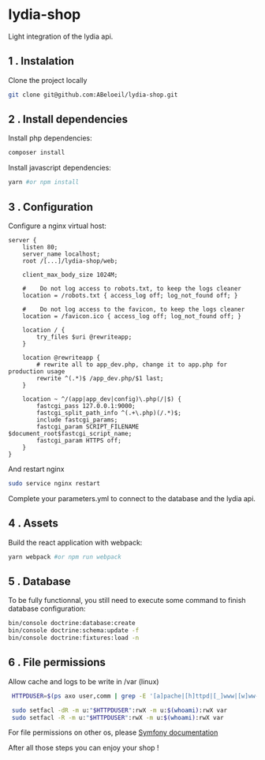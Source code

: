 lydia-shop
=====

Light integration of the lydia api.

## 1 . Instalation

Clone the project locally
```bash
git clone git@github.com:ABeloeil/lydia-shop.git
```

## 2 . Install dependencies
Install php dependencies:
```bash
composer install
```

Install javascript dependencies:
```bash
yarn #or npm install
```

## 3 . Configuration
Configure a nginx virtual host:
```nginx
server {
    listen 80;
    server_name localhost;
    root /[...]/lydia-shop/web;

    client_max_body_size 1024M;

    #    Do not log access to robots.txt, to keep the logs cleaner
    location = /robots.txt { access_log off; log_not_found off; }

    #    Do not log access to the favicon, to keep the logs cleaner
    location = /favicon.ico { access_log off; log_not_found off; }

    location / {
        try_files $uri @rewriteapp;
    }

    location @rewriteapp {
        # rewrite all to app_dev.php, change it to app.php for production usage
        rewrite ^(.*)$ /app_dev.php/$1 last; 
    }

    location ~ ^/(app|app_dev|config)\.php(/|$) {
        fastcgi_pass 127.0.0.1:9000;
        fastcgi_split_path_info ^(.+\.php)(/.*)$;
        include fastcgi_params;
        fastcgi_param SCRIPT_FILENAME $document_root$fastcgi_script_name;
        fastcgi_param HTTPS off;
    }
}
```

And restart nginx
```bash
sudo service nginx restart
```

Complete your parameters.yml to connect to the database and the lydia api.

## 4 . Assets

Build the react application with webpack:

```bash
yarn webpack #or npm run webpack
```

## 5 . Database

To be fully functionnal, you still need to execute some command to finish database configuration:

```bash
bin/console doctrine:database:create
bin/console doctrine:schema:update -f
bin/console doctrine:fixtures:load -n
```

## 6 . File permissions

Allow cache and logs to be write in /var (linux)

```bash
 HTTPDUSER=$(ps axo user,comm | grep -E '[a]pache|[h]ttpd|[_]www|[w]ww-data|[n]ginx' | grep -v root | head -1 | cut -d\  -f1)

 sudo setfacl -dR -m u:"$HTTPDUSER":rwX -m u:$(whoami):rwX var
 sudo setfacl -R -m u:"$HTTPDUSER":rwX -m u:$(whoami):rwX var
 ```

For file permissions on other os, please [Symfony documentation](https://symfony.com/doc/3.4/setup/file_permissions.html)

After all those steps you can enjoy your shop !
